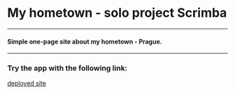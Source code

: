 # My hometown - solo project Scrimba

---

#### Simple one-page site about my hometown - Prague.

---

### Try the app with the following link:
[deployed site](https://my-hometown-jan-blaska-solo-scrimba.netlify.app/)